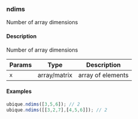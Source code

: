 ### ndims
Number of array dimensions


#### Description

Number of array dimensions


|Params|Type|Description
|---------|----|-----------
|`x` | array/matrix | array of elements


#### Examples

```js
ubique.ndims([3,5,6]); // 2
ubique.ndims([[3,2,7],[4,5,6]]); // 2
```

